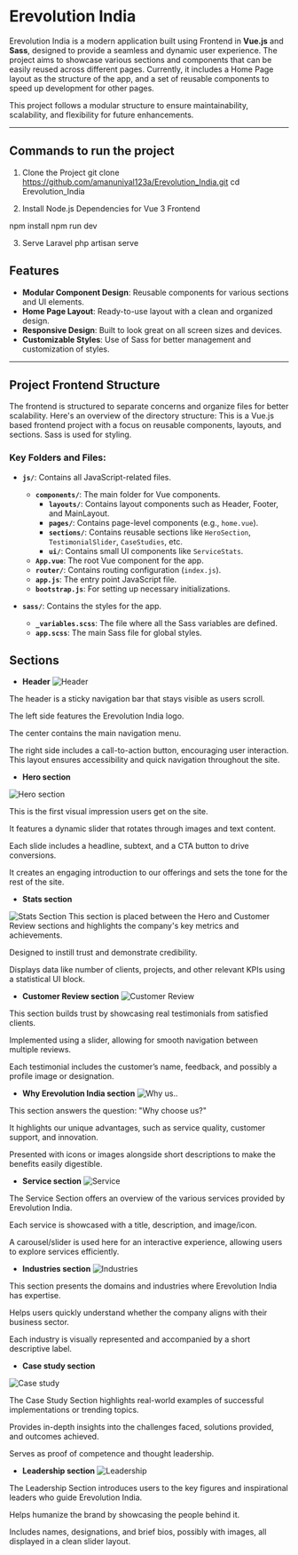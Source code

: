 # Erevolution India

Erevolution India is a modern application built using Frontend in **Vue.js** and **Sass**, designed to provide a seamless and dynamic user experience. The project aims to showcase various sections and components that can be easily reused across different pages. Currently, it includes a Home Page layout as the structure of the app, and a set of reusable components to speed up development for other pages.

This project follows a modular structure to ensure maintainability, scalability, and flexibility for future enhancements.

---
## Commands to run the project
1.  Clone the Project
git clone https://github.com/amanuniyal123a/Erevolution_India.git
cd Erevolution_India

2.  Install Node.js Dependencies for Vue 3 Frontend

npm install
npm run dev 

 3. Serve Laravel 
 php artisan serve
 


## Features

- **Modular Component Design**: Reusable components for various sections and UI elements.
- **Home Page Layout**: Ready-to-use layout with a clean and organized design.
- **Responsive Design**: Built to look great on all screen sizes and devices.
- **Customizable Styles**: Use of Sass for better management and customization of styles.

---

## Project Frontend Structure

The frontend is structured to separate concerns and organize files for better scalability. Here's an overview of the directory structure:
This is a Vue.js based frontend project with a focus on reusable components, layouts, and sections. Sass is used for styling.

### Key Folders and Files:

- **`js/`**: Contains all JavaScript-related files.
  - **`components/`**: The main folder for Vue components.
    - **`layouts/`**: Contains layout components such as Header, Footer, and MainLayout.
    - **`pages/`**: Contains page-level components (e.g., `home.vue`).
    - **`sections/`**: Contains reusable sections like `HeroSection`, `TestimonialSlider`, `CaseStudies`, etc.
    - **`ui/`**: Contains small UI components like `ServiceStats`.
  - **`App.vue`**: The root Vue component for the app.
  - **`router/`**: Contains routing configuration (`index.js`).
  - **`app.js`**: The entry point JavaScript file.
  - **`bootstrap.js`**: For setting up necessary initializations.

- **`sass/`**: Contains the styles for the app.
  - **`_variables.scss`**: The file where all the Sass variables are defined.
  - **`app.scss`**: The main Sass file for global styles.

## Sections


- **Header**
![Header](docs/images/image.png)

The header is a sticky navigation bar that stays visible as users scroll.

The left side features the Erevolution India logo.

The center contains the main navigation menu.

The right side includes a call-to-action button, encouraging user interaction.
This layout ensures accessibility and quick navigation throughout the site.

- **Hero section**

![Hero section ](docs/images/image-1.png)

This is the first visual impression users get on the site.

It features a dynamic slider that rotates through images and text content.

Each slide includes a headline, subtext, and a CTA button to drive conversions.

It creates an engaging introduction to our offerings and sets the tone for the rest of the site.


- **Stats section**

![Stats Section](docs/images/image-2.png)
This section is placed between the Hero and Customer Review sections and highlights the company's key metrics and achievements.

Designed to instill trust and demonstrate credibility.

Displays data like number of clients, projects, and other relevant KPIs using a statistical UI block.

- **Customer Review section**
![Customer Review](docs/images/image-3.png)

This section builds trust by showcasing real testimonials from satisfied clients.

Implemented using a slider, allowing for smooth navigation between multiple reviews.

Each testimonial includes the customer’s name, feedback, and possibly a profile image or designation.

- **Why Erevolution India section**
![Why us..](docs/images/image-4.png)

This section answers the question: "Why choose us?"

It highlights our unique advantages, such as service quality, customer support, and innovation.

Presented with icons or images alongside short descriptions to make the benefits easily digestible.

- **Service section**
 ![Service](docs/images/image-5.png)

The Service Section offers an overview of the various services provided by Erevolution India.

Each service is showcased with a title, description, and image/icon.

A carousel/slider is used here for an interactive experience, allowing users to explore services efficiently.


- **Industries section**
![Industries](docs/images/image-6.png)

This section presents the domains and industries where Erevolution India has expertise.

Helps users quickly understand whether the company aligns with their business sector.

Each industry is visually represented and accompanied by a short descriptive label.

- **Case study section**

![Case study](docs/images/image-7.png)

The Case Study Section highlights real-world examples of successful implementations or trending topics.

Provides in-depth insights into the challenges faced, solutions provided, and outcomes achieved.

Serves as proof of competence and thought leadership.


- **Leadership section**
  ![Leadership](docs/images/image-8.png)

 The Leadership Section introduces users to the key figures and inspirational leaders who guide Erevolution India.

Helps humanize the brand by showcasing the people behind it.

Includes names, designations, and brief bios, possibly with images, all displayed in a clean slider layout. 
